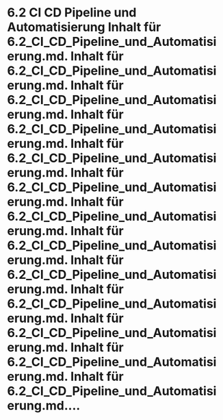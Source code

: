 # 6.2 CI CD Pipeline und Automatisierung Inhalt für 6.2_CI_CD_Pipeline_und_Automatisierung.md. Inhalt für 6.2_CI_CD_Pipeline_und_Automatisierung.md. Inhalt für 6.2_CI_CD_Pipeline_und_Automatisierung.md. Inhalt für 6.2_CI_CD_Pipeline_und_Automatisierung.md. Inhalt für 6.2_CI_CD_Pipeline_und_Automatisierung.md. Inhalt für 6.2_CI_CD_Pipeline_und_Automatisierung.md. Inhalt für 6.2_CI_CD_Pipeline_und_Automatisierung.md. Inhalt für 6.2_CI_CD_Pipeline_und_Automatisierung.md. Inhalt für 6.2_CI_CD_Pipeline_und_Automatisierung.md. Inhalt für 6.2_CI_CD_Pipeline_und_Automatisierung.md. Inhalt für 6.2_CI_CD_Pipeline_und_Automatisierung.md. Inhalt für 6.2_CI_CD_Pipeline_und_Automatisierung.md. Inhalt für 6.2_CI_CD_Pipeline_und_Automatisierung.md....
